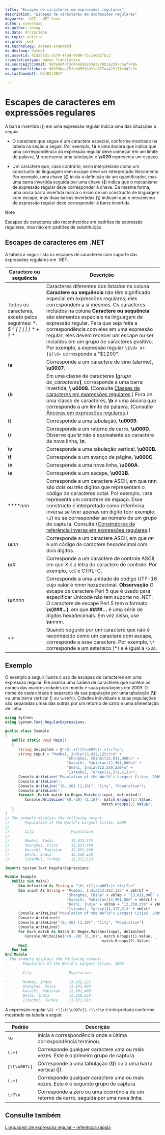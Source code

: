 ```yaml
---
title: "Escapes de caracteres em expressões regulares"
description: "Escapes de caracteres em expressões regulares"
keywords: .NET, .NET Core
author: stevehoag
ms.author: shoag
ms.date: 07/29/2016
ms.topic: article
ms.prod: .net
ms.technology: dotnet-standard
ms.devlang: dotnet
ms.assetid: 41d35531-2af9-47d4-9780-fbc1e682fbc2
translationtype: Human Translation
ms.sourcegitcommit: 90fe68f7f3c4b46502b5d3770b1a2d57c6af748a
ms.openlocfilehash: 68355baa75feb8559b921c877ea42517fc942c7e
ms.lasthandoff: 03/02/2017

---
```


# <a name="character-escapes-in-regular-expressions"></a>Escapes de caracteres em expressões regulares

A barra invertida (\)) em uma expressão regular indica uma das situações a seguir: 

* O caractere que segue é um caractere especial, conforme mostrado na tabela na seção a seguir. Por exemplo, **\b** é uma âncora que indica que uma correspondência da expressão regular deve começar em um limite de palavra, **\t** representa uma tabulação e **\x020** representa um espaço.

* Um caractere que, caso contrário, seria interpretado como um constructo de linguagem sem escape deve ser interpretado literalmente. Por exemplo, uma chave (**{**) inicia a definição de um quantificador, mas uma barra invertida seguida por uma chave (**\{**) indica que o mecanismo de expressão regular deve corresponder à chave. Da mesma forma, uma única barra invertida marca o início de um constructo de linguagem com escape, mas duas barras invertidas (**\\**) indicam que o mecanismo de expressão regular deve corresponder à barra invertida.

> [!NOTE]
> Escapes de caracteres são reconhecidos em padrões de expressão regulares, mas não em padrões de substituição. 
 
## <a name="character-escapes-in-net"></a>Escapes de caracteres em .NET

A tabela a seguir lista os escapes de caracteres com suporte das expressões regulares em .NET.

Caractere ou sequência | Descrição
--------------------- | ----------- 
Todos os caracteres, exceto pelos seguintes: **. $ ^ { [ ( &#124; ) * + ? \** | Caracteres diferentes dos listados na coluna **Caractere ou sequência** não têm significado especial em expressões regulares; eles correspondem a si mesmos. Os caracteres incluídos na coluna **Caractere ou sequência** são elementos especiais na linguagem de expressão regular. Para que seja feita a correspondência com eles em uma expressão regular, eles devem receber um escape ou ser incluídos em um grupo de caracteres positivo. Por exemplo, a expressão regular `\$\d+ or [$]\d+` corresponde a "$1200". 
**\a** | Corresponde a um caractere de sino (alarme), **\u0007**.
**\b** | Em uma classe de caracteres __[__*grupo de*_*caracteres*__]__, corresponde a uma barra invertida, **\ u0008**. (Consulte [Classes de caracteres em expressões regulares](classes.md).) Fora de uma classe de caracteres, **\b** é uma âncora que corresponde a um limite de palavra. (Consulte [Âncoras em expressões regulares](anchors.md).)
**\t** | Corresponde a uma tabulação, **\u0009**.
**\r** | Corresponde a um retorno de carro, **\u000D**. Observe que **\r** não é equivalente ao caractere de nova linha, **\n**.
**\v** | Corresponde a uma tabulação vertical, **\u000B**.
**\f** | Corresponde a um avanço de página, **\u000C**.
**\n** | Corresponde a uma nova linha, **\u000A**.
**\e** | Corresponde a um escape, **\u001B**.
**\**_nnn_ | Corresponde a um caractere ASCII, em que nnn são dois ou três dígitos que representam o código de caracteres octal. Por exemplo, `\040` representa um caractere de espaço. Esse constructo é interpretado como referência inversa se tiver apenas um dígito (por exemplo, `\2`) ou se corresponder ao número de um grupo de captura. Consulte ([Construtores de referência inversa em expressões regulares](backreference.md).) 
**\x**_nn_ | Corresponde a um caractere ASCII, em que *nn* é um código de caractere hexadecimal com dois dígitos.
**\c**_X_ | Corresponde a um caractere de controle ASCII, em que *X* é a letra do caractere de controle. Por exemplo, `\cC` é CTRL-C.
**\u**_nnnn_ | Corresponde a uma unidade de código UTF-16 cujo valor é *nnnn* hexadecimal. **Observação** O escape de caractere Perl 5 que é usado para especificar Unicode não tem suporte no .NET. O caractere de escape Perl 5 tem o formato **\x{###...}**, em que **####…** é uma série de dígitos hexadecimais. Em vez disso, use **\u**_nnnn_. 
**\** | Quando seguido por um caractere que não é reconhecido como um caractere com escape, corresponde a esse caractere. Por exemplo, `\*` corresponde a um asterisco (*) e é igual a `\x2A`.
 
## <a name="example"></a>Exemplo

O exemplo a seguir ilustra o uso de escapes de caracteres em uma expressão regular. Ele analisa uma cadeia de caracteres que contém os nomes das maiores cidades do mundo e suas populações em 2009. O nome de cada cidade é separado da sua população por uma tabulação (**\t**) ou uma barra vertical (| ou `\u007c`). Cidades individuais e suas populações são separadas umas das outras por um retorno de carro e uma alimentação de linha. 

```csharp
using System;
using System.Text.RegularExpressions;

public class Example
{
   public static void Main()
   {
      string delimited = @"\G(.+)[\t\u007c](.+)\r?\n";
      string input = "Mumbai, India|13,922,125\t\n" + 
                            "Shanghai, China\t13,831,900\n" + 
                            "Karachi, Pakistan|12,991,000\n" + 
                            "Delhi, India\t12,259,230\n" + 
                            "Istanbul, Turkey|11,372,613\n";
      Console.WriteLine("Population of the World's Largest Cities, 2009");
      Console.WriteLine();
      Console.WriteLine("{0,-20} {1,10}", "City", "Population");
      Console.WriteLine();
      foreach (Match match in Regex.Matches(input, delimited))
         Console.WriteLine("{0,-20} {1,10}", match.Groups[1].Value, 
                                            match.Groups[2].Value);
   }
}
// The example displyas the following output:
//       Population of the World's Largest Cities, 2009
//       
//       City                 Population
//       
//       Mumbai, India        13,922,125
//       Shanghai, China      13,831,900
//       Karachi, Pakistan    12,991,000
//       Delhi, India         12,259,230
//       Istanbul, Turkey     11,372,613
```

```vb
Imports System.Text.RegularExpressions

Module Example
   Public Sub Main()
      Dim delimited As String = "\G(.+)[\t\u007c](.+)\r?\n"
      Dim input As String = "Mumbai, India|13,922,125" + vbCrLf + _
                            "Shanghai, China" + vbTab + "13,831,900" + vbCrLf + _
                            "Karachi, Pakistan|12,991,000" + vbCrLf + _
                            "Delhi, India" + vbTab + "12,259,230" + vbCrLf + _
                            "Istanbul, Turkey|11,372,613" + vbCrLf
      Console.WriteLine("Population of the World's Largest Cities, 2009")
      Console.WriteLine()
      Console.WriteLine("{0,-20} {1,10}", "City", "Population")
      Console.WriteLine()
      For Each match As Match In Regex.Matches(input, delimited)
         Console.WriteLine("{0,-20} {1,10}", match.Groups(1).Value, _
                                            match.Groups(2).Value)
      Next                         
   End Sub
End Module
' The example displays the following output:
'       Population of the World's Largest Cities, 2009
'       
'       City                 Population
'       
'       Mumbai, India        13,922,125
'       Shanghai, China      13,831,900
'       Karachi, Pakistan    12,991,000
'       Delhi, India         12,259,230
'       Istanbul, Turkey     11,372,613
```

A expressão regular `\G(.+)[\t|\u007c](.+)\r?\n` é interpretada conforme mostrado na tabela a seguir.

Padrão | Descrição
------- | ----------- 
`\G` | Inicia a correspondência onde a última correspondência terminou.
`(.+)` | Corresponde qualquer caractere uma ou mais vezes. Este é o primeiro grupo de captura.
`[\t\u007c]` | Corresponde a uma tabulação (**\t**) ou a uma barra vertical (&#124;).
`(.+)` | Corresponde qualquer caractere uma ou mais vezes. Este é o segundo grupo de captura.
`\r?\n` | Corresponde a zero ou uma ocorrência de um retorno de carro, seguida por uma nova linha.
 
## <a name="see-also"></a>Consulte também

[Linguagem de expressão regular – referência rápida](quick-ref.md)


